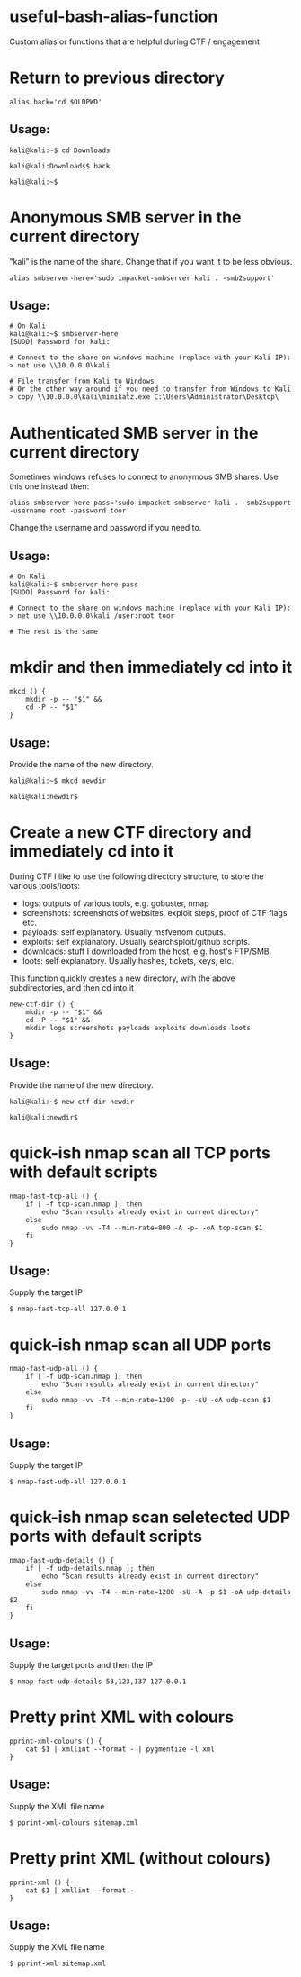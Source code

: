 # useful-bash-alias-function
Custom alias or functions that are helpful during CTF / engagement

# Return to previous directory

`alias back='cd $OLDPWD'`

## Usage:

```
kali@kali:~$ cd Downloads

kali@kali:Downloads$ back

kali@kali:~$
```

# Anonymous SMB server in the current directory

"kali" is the name of the share. Change that if you want it to be less obvious.

`alias smbserver-here='sudo impacket-smbserver kali . -smb2support'`

## Usage:

```
# On Kali
kali@kali:~$ smbserver-here
[SUDO] Password for kali:

# Connect to the share on windows machine (replace with your Kali IP):
> net use \\10.0.0.0\kali

# File transfer from Kali to Windows
# Or the other way around if you need to transfer from Windows to Kali
> copy \\10.0.0.0\kali\mimikatz.exe C:\Users\Administrator\Desktop\
```

# Authenticated SMB server in the current directory

Sometimes windows refuses to connect to anonymous SMB shares. Use this one instead then:

`alias smbserver-here-pass='sudo impacket-smbserver kali . -smb2support -username root -password toor'`

Change the username and password if you need to.

## Usage:

```
# On Kali
kali@kali:~$ smbserver-here-pass
[SUDO] Password for kali:

# Connect to the share on windows machine (replace with your Kali IP):
> net use \\10.0.0.0\kali /user:root toor

# The rest is the same
```

# mkdir and then immediately cd into it

```
mkcd () {
    mkdir -p -- "$1" &&
    cd -P -- "$1"
}
```

## Usage:

Provide the name of the new directory.

```
kali@kali:~$ mkcd newdir

kali@kali:newdir$
```

# Create a new CTF directory and immediately cd into it

During CTF I like to use the following directory structure, to store the various tools/loots:
- logs: outputs of various tools, e.g. gobuster, nmap
- screenshots: screenshots of websites, exploit steps, proof of CTF flags etc.
- payloads: self explanatory. Usually msfvenom outputs.
- exploits: self explanatory. Usually searchsploit/github scripts.
- downloads: stuff I downloaded from the host, e.g. host's FTP/SMB.
- loots: self explanatory. Usually hashes, tickets, keys, etc.

This function quickly creates a new directory, with the above subdirectories, and then cd into it

```
new-ctf-dir () {
    mkdir -p -- "$1" &&
    cd -P -- "$1" &&
    mkdir logs screenshots payloads exploits downloads loots
}
```

## Usage:

Provide the name of the new directory.

```
kali@kali:~$ new-ctf-dir newdir

kali@kali:newdir$
```

# quick-ish nmap scan all TCP ports with default scripts

```
nmap-fast-tcp-all () {
    if [ -f tcp-scan.nmap ]; then
        echo "Scan results already exist in current directory"
    else
        sudo nmap -vv -T4 --min-rate=800 -A -p- -oA tcp-scan $1
    fi
}
```

## Usage:

Supply the target IP

```
$ nmap-fast-tcp-all 127.0.0.1
```

# quick-ish nmap scan all UDP ports

```
nmap-fast-udp-all () {
    if [ -f udp-scan.nmap ]; then
        echo "Scan results already exist in current directory"
    else
        sudo nmap -vv -T4 --min-rate=1200 -p- -sU -oA udp-scan $1
    fi
}
```

## Usage:

Supply the target IP

```
$ nmap-fast-udp-all 127.0.0.1
```

# quick-ish nmap scan seletected UDP ports with default scripts

```
nmap-fast-udp-details () {
    if [ -f udp-details.nmap ]; then
        echo "Scan results already exist in current directory"
    else
        sudo nmap -vv -T4 --min-rate=1200 -sU -A -p $1 -oA udp-details $2
    fi
}
```

## Usage:

Supply the target ports and then the IP

```
$ nmap-fast-udp-details 53,123,137 127.0.0.1
```

# Pretty print XML with colours

```
pprint-xml-colours () {
    cat $1 | xmllint --format - | pygmentize -l xml
}
```

## Usage:

Supply the XML file name

```
$ pprint-xml-colours sitemap.xml
```

# Pretty print XML (without colours)

```
pprint-xml () {
    cat $1 | xmllint --format -
}
```

## Usage:

Supply the XML file name

```
$ pprint-xml sitemap.xml
```
